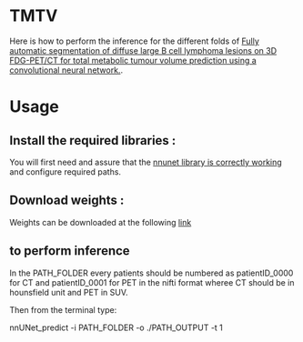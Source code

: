 # TMTV
Here is how to perform the inference for the different folds of [Fully automatic segmentation of diffuse large B cell lymphoma lesions on 3D FDG-PET/CT for total metabolic tumour volume prediction using a convolutional neural network.](https://doi.org/10.1007/s00259-020-05080-7).

# Usage
## Install the required libraries : 
You will first need and assure that the [nnunet library is correctly working](https://github.com/MIC-DKFZ/nnUNet) and configure required paths.

## Download weights : 
Weights can be downloaded at the following [link](https://www.dropbox.com/sh/pxuizooogf01ywp/AAAMQq_X0pPVU1X0DE9mBmAba?dl=0)

## to perform inference
In the PATH_FOLDER every patients should be numbered as patientID_0000 for CT and patientID_0001 for PET in the nifti format wheree CT should be in hounsfield unit and PET in SUV.

Then from the terminal type:

nnUNet_predict -i PATH_FOLDER -o ./PATH_OUTPUT -t 1


